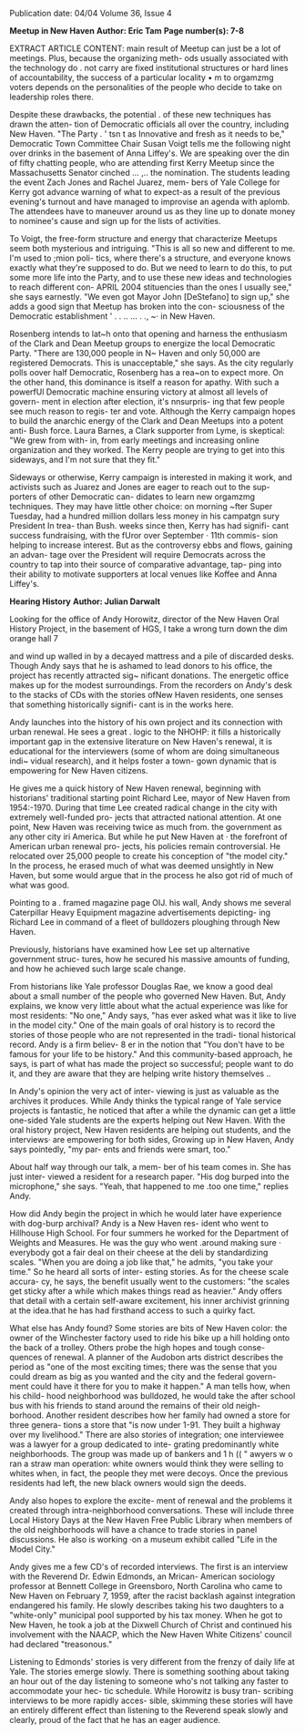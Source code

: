 Publication date: 04/04
Volume 36, Issue 4

**Meetup in New Haven**
**Author: Eric Tam**
**Page number(s): 7-8**

EXTRACT ARTICLE CONTENT:
main result of Meetup can just be a lot of 
meetings. Plus, because the organizing meth-
ods usually associated with the technology do 
. 
not carry are fixed institutional structures or 
hard lines of accountability, the success of a 
particular locality 
• 
m 
to orgamzmg 
voters depends on 
the personalities of 
the people who 
decide to take on 
leadership 
roles 
there. 

Despite these 
drawbacks, 
the 
potential . of these 
new techniques has 
drawn the atten-
tion of Democratic 
officials all over the 
country, including 
New Haven. 
"The 
Party 
. ' 
tsn t as Innovative 
and fresh as it 
needs 
to 
be," 
Democratic Town 
Committee Chair 
Susan Voigt tells 
me the following 
night over drinks 
in the basement of 
Anna Liffey's. We 
are speaking over 
the din of fifty 
chatting 
people, 
who are attending 
first 
Kerry 
Meetup since the 
Massachusetts 
Senator 
cinched 
... ,.. 
the nomination. The students leading the 
event 
Zach Jones and Rachel Juarez, mem-
bers of Yale College for Kerry 
got advance 
warning of what to expect-as a result of the 
previous evening's turnout and have managed 
to improvise an agenda with aplomb. The 
attendees have to maneuver around us as they 
line up to donate money to nominee's cause 
and sign up for the lists of activities. 

To Voigt, the free-form structure and 
energy that characterize Meetups seem both 
mysterious and intriguing. "This is all so new 
and different to me. I'm used to ;mion poli-
tics, where there's a structure, and everyone 
knows exactly what they're supposed to do. 
But we need to learn to do this, to put some 
more life into the Party, and to use these new 
ideas and technologies to reach different con-
APRIL 2004 
stituencies than the ones I usually see," she 
says earnestly. "We even got Mayor John 
[DeStefano] to sign up," she adds 
a good 
sign that Meetup has broken into the con-
sciousness of the Democratic establishment 
' 
. . .. 
... 
. ., ~· 
in New Haven. 

Rosenberg intends to lat~h onto that 
opening and harness the enthusiasm of the 
Clark and Dean Meetup groups to energize 
the local Democratic Party. "There are 
130,000 people in N~ Haven and only 
50,000 are registered Democrats. This is 
unacceptable," she says. As the city regularly 
polls oover half Democratic, Rosenberg has a 
rea~on to expect more. On the other hand, 
this dominance is itself a reason for apathy. 
With such a powerfUl Democratic machine 
ensuring victory at almost all levels of govern-
ment in election after election, it's nnsurpris-
ing that few people see much reason to regis-
ter and vote. Although the Kerry campaign 
hopes to build the anarchic energy of the 
Clark and Dean Meetups into a potent anti-
Bush force. Laura Barnes, a Clark supporter 
from Lyme, is skeptical: "We grew from with-
in, from early meetings and increasing online 
organization and they worked. The Kerry 
people are trying to get into this sideways, 
and I'm not sure 
that they fit." 

Sideways or 
otherwise, 
Kerry campaign 
is interested in 
making it work, 
and 
activists such as 
Juarez and Jones 
are eager to reach 
out to the sup-
porters of other 
Democratic can-
didates to learn 
new orgamzmg 
techniques. They 
may have little 
other choice: on 
morning 
~fter 
Super 
Tuesday, 
had a hundred 
million 
dollars 
less money in his 
campatgn 
sury 
President 
In 
trea-
than 
Bush. 
weeks 
since then, Kerry 
has had signifi-
cant 
success 
fundraising, with 
the fUror over 
September 
· 
11th 
commis-
sion helping to increase interest. But as the 
controversy ebbs and flows, gaining an advan-
tage 
over the 
President will 
require 
Democrats across the country to tap into 
their source of comparative advantage, tap-
ping into their ability to motivate supporters 
at local venues like Koffee and Anna Liffey's. 


**Hearing History**
**Author: Julian Darwalt**

Looking for the 
office of Andy 
Horowitz, director of the New Haven Oral 
History Project, in the basement of HGS, I 
take a wrong turn down the dim orange hall 
7


and wind up walled in by a decayed mattress 
and a pile of discarded desks. Though Andy 
says that he is ashamed to lead donors to his 
office, the project has recently attracted sig~ 
nificant 
donations. The energetic office 
makes up for the modest surroundings. From 
the recorders on Andy's desk to the stacks of 
CDs with the stories ofNew Haven residents, 
one senses that something historically signifi-
cant is in the works here. 

Andy launches into the history of his 
own project and its connection with urban 
renewal. He sees a great . logic to the 
NHOHP: it fills a historically important gap 
in the extensive literature on New Haven's 
renewal, it is educational for the interviewers 
(some of whom are doing simultaneous indi~ 
vidual research), and it helps foster a town-
gown dynamic that is empowering for New 
Haven citizens. 

He gives me a quick history of New 
Haven renewal, beginning with historians' 
traditional starting point 
Richard Lee, 
mayor of New Haven from 1954:-1970. 
During that time Lee created radical change 
in the city with extremely well-funded pro-
jects that attracted national attention. At one 
point, New Haven was receiving twice as 
much from. the government as any other city 
iri America. But while he put New Haven at · 
the forefront of American urban renewal pro-
jects, his policies remain controversial. He 
relocated over 25,000 people to create his 
conception of "the model city." In the 
process, he erased much of what was deemed 
unsightly in New Haven, but some would 
argue that in the process he also got rid of 
much of what was good. 

Pointing to a . 
framed magazine page OIJ. his wall, Andy 
shows 
me 
several 
Caterpillar 
Heavy 
Equipment magazine advertisements depicting-
ing Richard Lee in command of a fleet of 
bulldozers ploughing through New Haven. 

Previously, historians have examined 
how Lee set up alternative government struc-
tures, how he secured his massive amounts of 
funding, and how he achieved such large scale 
change. 

From historians like Yale professor 
Douglas Rae, we know a good deal about a 
small number of the people who governed 
New Haven. But, Andy explains, we know 
very little about what the actual experience 
was like for most residents: "No one," Andy 
says, "has ever asked what was it like to live in 
the model city." One of the main goals of 
oral history is to record the stories of those 
people who are not represented in the tradi-
tional historical record. Andy is a firm believ-
8 
er in the notion that "You don't have to be 
famous for your life to be history." And this 
community-based approach, he says, is part 
of what has made the project so successful; 
people want to do it, and they are aware that 
they are helping write history themselves .. 

In Andy's opinion the very act of inter-
viewing is just as valuable as the archives it 
produces. While Andy thinks the typical 
range of Yale service projects is fantastic, he 
noticed that after a while the dynamic can get 
a little one-sided 
Yale students are the 
experts helping out New Haven. With the 
oral history project, New Haven residents are 
helping out students, and the interviews· are 
empowering for both sides, Growing up in 
New Haven, Andy says pointedly, "my par-
ents and friends were smart, too." 

About half way through our talk, a mem-
ber of his team comes in. She has just inter-
viewed a resident for a research paper. "His 
dog burped into the microphone," she says. 
"Yeah, that happened to me .too one time," 
replies Andy. 

How did Andy begin the project in 
which he would later have experience with 
dog-burp archival? Andy is a New Haven res-
ident who went to Hillhouse High School. 
For four summers he worked for the 
Department of Weights and Measures. He 
was the guy who went .around making sure 
· everybody got a fair deal on their cheese at 
the deli by standardizing scales. "When you 
are doing a job like that," he admits, "you 
take your time." So he heard all sorts of inter-
esting stories. As for the cheese scale accura-
cy, he says, the benefit usually went to the 
customers: "the scales get sticky after a while 
which makes things read as heavier." Andy 
offers that detail with a certain self-aware 
excitement, his inner archivist grinning at the 
idea.that he has had firsthand access to such a 
quirky fact. 

What else has Andy found? Some stories 
are bits of New Haven color: the owner of the 
Winchester factory used to ride his bike up a 
hill holding onto the back of a trolley. Others 
probe the high hopes and tough conse-
quences of renewal. A planner of the 
Audobon arts district describes the period as 
"one of the most exciting times; there was the 
sense that you could dream as big as you 
wanted and the city and the federal govern-
ment could have it there for you to make it 
happen." A man tells how, when his child-
hood neighborhood was bulldozed, he would 
take the after school bus with his friends to 
stand around the remains of their old neigh-
borhood. Another resident describes how her 
family had owned a store for three genera-
tions 
a store that "is now under 1-91. They 
built a highway over my livelihood." There 
are also stories of integration; one interviewee 
was a lawyer for a group dedicated to inte-
grating predominantly white neighborhoods. 
The group was made up of bankers and 
1 
h 
(( 
" 
awyers w o ran a straw man operation: 
white owners would think they were selling to 
whites when, in fact, the people they met 
were decoys. Once the previous residents had 
left, the new black owners would sign the 
deeds. 

Andy also hopes to explore the excite-
ment of renewal and the problems it created 
through intra-neighborhood conversations. 
These will include three Local History Days 
at the New Haven Free Public Library when 
members of the old neighborhoods will have 
a chance to trade stories in panel discussions. 
He also is working ·on a museum exhibit 
called "Life in the Model City." 

Andy gives me a few CD's of recorded 
interviews. The first is an interview with the 
Reverend Dr. Edwin Edmonds, an Mrican-
American sociology professor at Bennett 
College in Greensboro, North Carolina who 
came to New Haven on February 7, 1959, 
after the racist backlash against integration 
endangered his family. He slowly describes 
taking his two daughters to a "white-only" 
municipal pool supported by his tax money. 
When he got to New Haven, he took a job at 
the Dixwell Church of Christ and continued 
his involvement with the NAACP, which the 
New Haven White Citizens' council had 
declared "treasonous." 

Listening to Edmonds' stories is 
very different from the frenzy of daily life at 
Yale. The stories emerge slowly. 
There is 
something soothing about taking an hour out 
of the day listening to someone who's not 
talking any faster to accommodate your hec-
tic schedule. While Horowitz is busy tran-
scribing interviews to be more rapidly acces-
sible, skimming these stories will have an 
entirely different effect than listening to the 
Reverend speak 
slowly and clearly, proud of 
the fact that he has an eager audience.